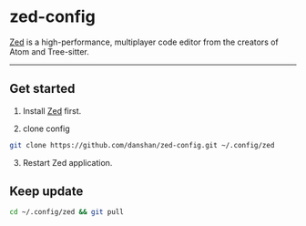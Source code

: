 # zed-config

[Zed](https://zed.dev/) is a high-performance, multiplayer code editor from the creators of Atom and Tree-sitter.

---

## Get started

1. Install [Zed](https://zed.dev) first.

2. clone config

```bash
git clone https://github.com/danshan/zed-config.git ~/.config/zed
```

3. Restart Zed application.

## Keep update

```bash
cd ~/.config/zed && git pull
```
